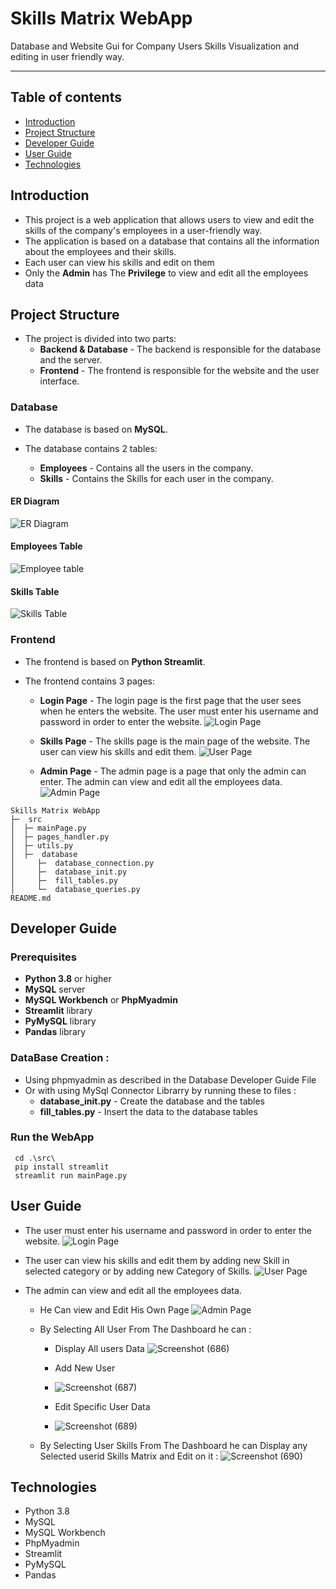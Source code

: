# Skills Matrix WebApp
Database and Website Gui for Company Users Skills Visualization and editing in user friendly way.
***
## Table of contents
* [Introduction](#introduction)
* [Project Structure](#project-structure)
* [Developer Guide](#developer_guide)
* [User Guide](#user_guide)
* [Technologies](#technologies)


## Introduction
- This project is a web application that allows users to view and edit the skills of the company's employees in a user-friendly way.
- The application is based on a database that contains all the information about the employees and their skills.
- Each user can view his skills and edit on them
- Only the **Admin** has The **Privilege** to view and edit all the employees data


## Project Structure

- The project is divided into two parts:
    - **Backend & Database** - The backend is responsible for the database and the server.
    - **Frontend** - The frontend is responsible for the website and the user interface.

### Database
- The database is based on **MySQL**.

- The database contains 2 tables:
    - **Employees** - Contains all the users in the company.
    - **Skills** - Contains the Skills for each user in the company.

#### ER Diagram

![ER Diagram](https://github.com/Omar-Saad-ELGharbawy/Skills_Matrix/assets/84602951/7320f725-4599-42f4-9166-c63f5d0031d1)

#### Employees Table

![Employee table](https://github.com/Omar-Saad-ELGharbawy/Skills_Matrix/assets/84602951/00cf1fcb-dc8e-4466-9edd-96ea725cbcfd)

#### Skills Table

![Skills Table](https://github.com/Omar-Saad-ELGharbawy/Skills_Matrix/assets/84602951/01b9fa8c-1f87-4bbc-95ad-7e2d9314e975)

### Frontend
- The frontend is based on **Python Streamlit**.

- The frontend contains 3 pages:
    - **Login Page** - The login page is the first page that the user sees when he enters the website. The user must enter his username and password in order to enter the website.
 ![Login Page](https://github.com/Omar-Saad-ELGharbawy/Skills_Matrix/assets/84602951/86b24d06-5d7f-42e4-849a-a64f076c29bd)

    - **Skills Page** - The skills page is the main page of the website. The user can view his skills and edit them.
![User Page](https://github.com/Omar-Saad-ELGharbawy/Skills_Matrix/assets/84602951/6b3810ba-9ecb-4d90-96e3-deaa1ff8de01)

    - **Admin Page** - The admin page is a page that only the admin can enter. The admin can view and edit all the employees data.
![Admin Page](https://github.com/Omar-Saad-ELGharbawy/Skills_Matrix/assets/84602951/ab37886e-30d7-44fd-9094-a9e04f36825b)

```
Skills Matrix WebApp
├─  src
│  ├─ mainPage.py
│  ├─ pages_handler.py
│  ├─ utils.py
│  ├─  database
│     ├─  database_connection.py
│     ├─  database_init.py
│     ├─  fill_tables.py
│     └─  database_queries.py
README.md
```

## Developer Guide

### Prerequisites
- **Python 3.8** or higher
- **MySQL** server
- **MySQL Workbench** or **PhpMyadmin**
- **Streamlit** library
- **PyMySQL** library
- **Pandas** library

### DataBase Creation :
- Using phpmyadmin as described in the Database Developer Guide File 
- Or with using MySql Connector Librarry by running these to files : 
    - **database_init.py** - Create the database and the tables
    - **fill_tables.py** - Insert the data to the database tables

### Run the WebApp
```shell
 cd .\src\
 pip install streamlit
 streamlit run mainPage.py
```

## User Guide
- The user must enter his username and password in order to enter the website.
![Login Page](https://github.com/Omar-Saad-ELGharbawy/Skills_Matrix/assets/84602951/861eabe5-5933-4083-852f-07c4c6cbf73d)

- The user can view his skills and edit them by adding new Skill in selected category or by adding new Category of Skills.
  ![User Page](https://github.com/Omar-Saad-ELGharbawy/Skills_Matrix/assets/84602951/50ffc378-7797-4f2c-9784-2476780c5b4b)

- The admin can view and edit all the employees data.
    - He Can view and Edit His Own Page
![Admin Page](https://github.com/Omar-Saad-ELGharbawy/Skills_Matrix/assets/84602951/5a7640c4-10eb-442a-9d59-0043efa71f1a)
    - By Selecting All User From The Dashboard he can :
        - Display All users Data
          ![Screenshot (686)](https://github.com/Omar-Saad-ELGharbawy/Skills_Matrix/assets/84602951/27e95e49-85ed-44e1-a082-1ff9db795f90)

        - Add New User
        - ![Screenshot (687)](https://github.com/Omar-Saad-ELGharbawy/Skills_Matrix/assets/84602951/a088fcc7-5f7a-4aae-bf4a-2a5f866c3f69)

        - Edit Specific User Data
        - ![Screenshot (689)](https://github.com/Omar-Saad-ELGharbawy/Skills_Matrix/assets/84602951/f7eaa819-0783-4437-b50e-6af8074d2d17)

    - By Selecting User Skills From The Dashboard he can Display any Selected userid Skills Matrix and Edit on it  :
    ![Screenshot (690)](https://github.com/Omar-Saad-ELGharbawy/Skills_Matrix/assets/84602951/95f67417-4c9d-43b0-8ca0-d6add3d974c4)


## Technologies
- Python 3.8
- MySQL
- MySQL Workbench
- PhpMyadmin
- Streamlit
- PyMySQL
- Pandas
